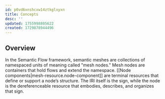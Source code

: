 ```yaml
---
id: p0vd6xnshcxw14ztkglxyxn
title: Concepts
desc: ''
updated: 1755998805622
created: 1729878944496
---
```


## Overview

In the Semantic Flow framework, semantic meshes are collections of namespaced units of meaning called "mesh nodes." Mesh nodes are containers that hold flows and extend the namespace. [[Node components|mesh-resource.node-component]] are terminal resources that define or support a node’s structure. The IRI itself is the sign, while the node is the dereferenceable resource that embodies, describes, and organizes that sign.
